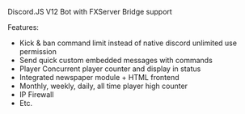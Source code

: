 Discord.JS V12 Bot with FXServer Bridge support

Features:

- Kick & ban command limit instead of native discord unlimited use permission
- Send quick custom embedded messages with commands
- Player Concurrent player counter and display in status
- Integrated newspaper module + HTML frontend
- Monthly, weekly, daily, all time player high counter
- IP Firewall
- Etc.

